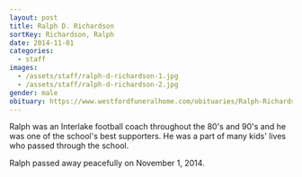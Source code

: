 ```yaml
---
layout: post
title: Ralph D. Richardson
sortKey: Richardson, Ralph
date: 2014-11-01
categories:
  - staff
images:
  - /assets/staff/ralph-d-richardson-1.jpg
  - /assets/staff/ralph-d-richardson-2.jpg
gender: male
obituary: https://www.westfordfuneralhome.com/obituaries/Ralph-Richardson-3/#!/Obituary
---
```

Ralph was an Interlake football coach throughout the 80's and 90's and he was one of the school's best supporters.  He was a part of many kids' lives who passed through the school.  

Ralph passed away peacefully on November 1, 2014.